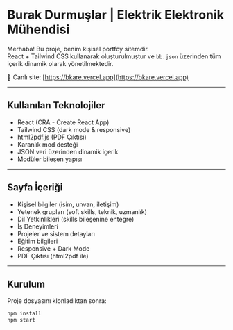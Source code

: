 # Burak Durmuşlar | Elektrik Elektronik Mühendisi

Merhaba! Bu proje, benim kişisel portföy sitemdir.  
React + Tailwind CSS kullanarak oluşturulmuştur ve `bb.json` üzerinden tüm içerik dinamik olarak yönetilmektedir.

🔗 Canlı site: [https://bkare.vercel.app](https://bkare.vercel.app)

---

## Kullanılan Teknolojiler

- React (CRA - Create React App)
- Tailwind CSS (dark mode & responsive)
- html2pdf.js (PDF Çıktısı)
- Karanlık mod desteği
- JSON veri üzerinden dinamik içerik
- Modüler bileşen yapısı

---

## Sayfa İçeriği

- Kişisel bilgiler (isim, unvan, iletişim)
- Yetenek grupları (soft skills, teknik, uzmanlık)
- Dil Yetkinlikleri (skills bileşenine entegre)
- İş Deneyimleri
- Projeler ve sistem detayları
- Eğitim bilgileri
- Responsive + Dark Mode
- PDF Çıktısı (html2pdf ile)

---

## Kurulum

Proje dosyasını klonladıktan sonra:

```bash
npm install
npm start